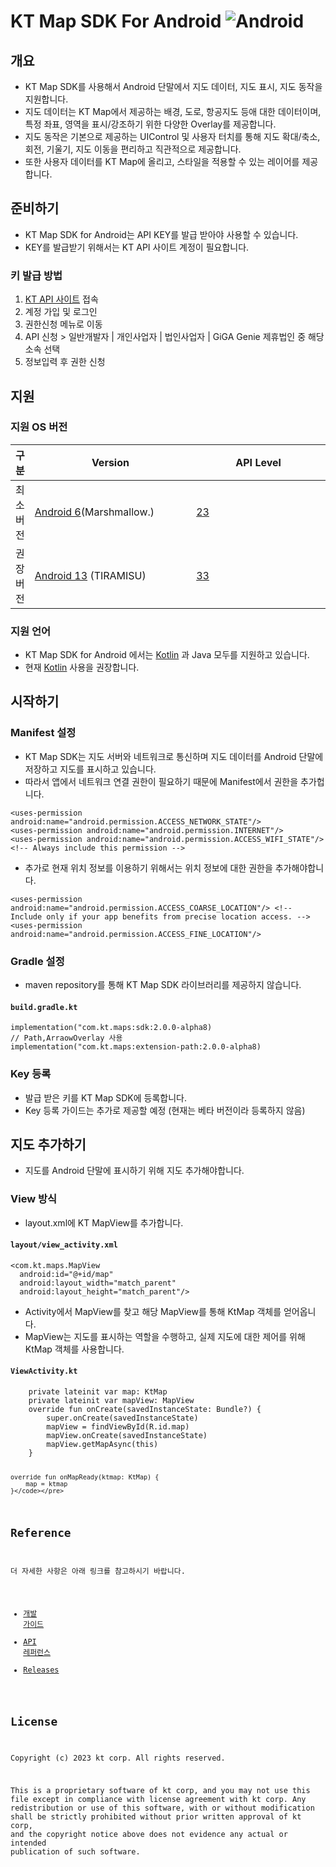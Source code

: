 <h1 id="kt-map-sdk-for-android">KT Map SDK For Android
<img alt="Android" src="https://img.shields.io/badge/Android-3DDC84?style=for-the-badge&logo=Android&logoColor=white"></h1>
<h2 id="개요">개요</h2>
<ul>
<li>KT Map SDK를 사용해서 Android 단말에서 지도 데이터, 지도 표시, 지도
동작을 지원합니다.</li>
<li>지도 데이터는 KT Map에서 제공하는 배경, 도로, 항공지도 등애 대한
데이터이며, 특정 좌표, 영역을 표시/강조하기 위한 다양한 Overlay를
제공합니다.</li>
<li>지도 동작은 기본으로 제공하는 UIControl 및 사용자 터치를 통해 지도
확대/축소, 회전, 기울기, 지도 이동을 편리하고 직관적으로
제공합니다.</li>
<li>또한 사용자 데이터를 KT Map에 올리고, 스타일을 적용할 수 있는
레이어를 제공합니다.</li>
</ul>
<h2 id="준비하기">준비하기</h2>
<ul>
<li>KT Map SDK for Android는 API KEY를 발급 받아야 사용할 수
있습니다.</li>
<li>KEY를 발급받기 위해서는 KT API 사이트 계정이 필요합니다.</li>
</ul>
<h3 id="키-발급-방법">키 발급 방법</h3>
<ol type="1">
<li><a href="https://apilink.kt.co.kr/">KT API 사이트</a> 접속</li>
<li>계정 가입 및 로그인</li>
<li>권한신청 메뉴로 이동</li>
<li>API 신청 &gt; 일반개발자 | 개인사업자 | 법인사업자 | GiGA Genie
제휴법인 중 해당 소속 선택</li>
<li>정보입력 후 권한 신청</li>
</ol>
<h2 id="지원">지원</h2>
<h3 id="지원-os-버전">지원 OS 버전</h3>
<table>
<colgroup>
<col style="width: 0%" />
<col style="width: 53%" />
<col style="width: 45%" />
</colgroup>
<thead>
<tr class="header">
<th>구분</th>
<th>Version</th>
<th>API Level</th>
</tr>
</thead>
<tbody>
<tr class="odd">
<td>최소버전</td>
<td><a href="https://www.android.com/versions/marshmallow-6-0/" style="width:100%">Android 6</a>(Marshmallow.)</td>
<td><a
href="https://developer.android.com/tools/releases/platforms#6.0">23</a></td>
</tr>
<tr class="even">
<td>권장버전</td>
<td><a href="https://developer.android.com/about/versions/13" style="width:100%">Android
13</a> (TIRAMISU)</td>
<td><a
href="https://developer.android.com/tools/releases/platforms#13">33</a></td>
</tr>
</tbody>
</table>
<h3 id="지원-언어">지원 언어</h3>
<ul>
<li>KT Map SDK for Android 에서는 <a
href="https://developer.android.com/kotlin">Kotlin</a> 과 Java 모두를
지원하고 있습니다.</li>
<li>현재 <a href="https://developer.android.com/kotlin">Kotlin</a>
사용을 권장합니다.</li>
</ul>
<h2 id="시작하기">시작하기</h2>
<h3 id="manifest-설정">Manifest 설정</h3>
<ul>
<li>KT Map SDK는 지도 서버와 네트워크로 통신하며 지도 데이터를 Android
단말에 저장하고 지도를 표시하고 있습니다.</li>
<li>따라서 앱에서 네트워크 연결 권한이 필요하기 때문에 Manifest에서
권한을 추가헙니다.</li>
</ul>
<div class="sourceCode" id="cb1"><pre
class="sourceCode xml"><code class="sourceCode xml"><span id="cb1-1"><a href="#cb1-1" aria-hidden="true" tabindex="-1"></a>&lt;<span class="kw">uses-permission</span><span class="ot"> android:name=</span><span class="st">&quot;android.permission.ACCESS_NETWORK_STATE&quot;</span>/&gt;</span>
<span id="cb1-2"><a href="#cb1-2" aria-hidden="true" tabindex="-1"></a>&lt;<span class="kw">uses-permission</span><span class="ot"> android:name=</span><span class="st">&quot;android.permission.INTERNET&quot;</span>/&gt;</span>
<span id="cb1-3"><a href="#cb1-3" aria-hidden="true" tabindex="-1"></a>&lt;<span class="kw">uses-permission</span><span class="ot"> android:name=</span><span class="st">&quot;android.permission.ACCESS_WIFI_STATE&quot;</span>/&gt; <span class="co">&lt;!-- Always include this permission --&gt;</span></span></code></pre></div>
<ul>
<li>추가로 현재 위치 정보를 이용하기 위해서는 위치 정보에 대한 권한을
추가해야합니다.</li>
</ul>
<div class="sourceCode" id="cb2"><pre
class="sourceCode xml"><code class="sourceCode xml"><span id="cb2-1"><a href="#cb2-1" aria-hidden="true" tabindex="-1"></a>&lt;<span class="kw">uses-permission</span></span>
<span id="cb2-2"><a href="#cb2-2" aria-hidden="true" tabindex="-1"></a><span class="ot">android:name=</span><span class="st">&quot;android.permission.ACCESS_COARSE_LOCATION&quot;</span>/&gt; <span class="co">&lt;!-- Include only if your app benefits from precise location access. --&gt;</span></span>
<span id="cb2-3"><a href="#cb2-3" aria-hidden="true" tabindex="-1"></a>&lt;<span class="kw">uses-permission</span><span class="ot"> android:name=</span><span class="st">&quot;android.permission.ACCESS_FINE_LOCATION&quot;</span>/&gt;</span></code></pre></div>
<h3 id="gradle-설정">Gradle 설정</h3>
<ul>
<li>maven repository를 통해 KT Map SDK 라이브러리를 제공하지
않습니다.</li>
</ul>
<h4
id="build.gradle.kt"><strong><code>build.gradle.kt</code></strong></h4>
<pre><code>implementation(&quot;com.kt.maps:sdk:2.0.0-alpha8)
// Path,ArraowOverlay 사용
implementation(&quot;com.kt.maps:extension-path:2.0.0-alpha8)</code></pre>
<h3 id="key-등록">Key 등록</h3>
<ul>
<li>발급 받은 키를 KT Map SDK에 등록합니다.</li>
<li>Key 등록 가이드는 추가로 제공할 예정 (현재는 베타 버전이라 등록하지
않음)</li>
</ul>
<h2 id="지도-추가하기">지도 추가하기</h2>
<ul>
<li>지도를 Android 단말에 표시하기 위해 지도 추가해야합니다.</li>
</ul>
<h3 id="view-방식">View 방식</h3>
<ul>
<li>layout.xml에 KT MapView를 추가합니다.</li>
</ul>
<h4
id="layoutview_activity.xml"><strong><code>layout/view_activity.xml</code></strong></h4>
<div class="sourceCode" id="cb4"><pre
class="sourceCode xml"><code class="sourceCode xml"><span id="cb4-1"><a href="#cb4-1" aria-hidden="true" tabindex="-1"></a>&lt;<span class="kw">com.kt.maps.MapView</span></span>
<span id="cb4-2"><a href="#cb4-2" aria-hidden="true" tabindex="-1"></a><span class="ot">  android:id=</span><span class="st">&quot;@+id/map&quot;</span></span>
<span id="cb4-3"><a href="#cb4-3" aria-hidden="true" tabindex="-1"></a><span class="ot">  android:layout_width=</span><span class="st">&quot;match_parent&quot;</span></span>
<span id="cb4-4"><a href="#cb4-4" aria-hidden="true" tabindex="-1"></a><span class="ot">  android:layout_height=</span><span class="st">&quot;match_parent&quot;</span>/&gt;</span></code></pre></div>
<ul>
<li>Activity에서 MapView를 찾고 해당 MapView를 통해 KtMap 객체를
얻어옵니다.</li>
<li>MapView는 지도를 표시하는 역할을 수행하고, 실제 지도에 대한 제어를
위해 KtMap 객체를 사용합니다.</li>
</ul>
<h4
id="viewactivity.kt"><strong><code>ViewActivity.kt</code></strong></h4>
<pre><code>    private lateinit var map: KtMap
    private lateinit var mapView: MapView
    override fun onCreate(savedInstanceState: Bundle?) {
        super.onCreate(savedInstanceState)
        mapView = findViewById(R.id.map)
        mapView.onCreate(savedInstanceState)
        mapView.getMapAsync(this)
    }

    override fun onMapReady(ktmap: KtMap) {
        map = ktmap
    }</code></pre>
<h2 id="reference">Reference</h2>
<p>더 자세한 사항은 아래 링크를 참고하시기 바랍니다.</p>
<ul>
<li><a href="https://map.gis.kt.com/mapsdk/android/tutorial/">개발
가이드</a></li>
<li><a href="https://map.gis.kt.com/mapsdk/android/apidoc/">API
레퍼런스</a></li>
<li><a
href="https://github.com/ktmobility1/android-map-sdk/releases">Releases</a></li>
</ul>
<h2 id="license">License</h2>
<p>Copyright (c) 2023 kt corp. All rights reserved.</p>
<p>This is a proprietary software of kt corp, and you may not use this
file except in compliance with license agreement with kt corp. Any
redistribution or use of this software, with or without modification
shall be strictly prohibited without prior written approval of kt corp,
and the copyright notice above does not evidence any actual or intended
publication of such software.</p>

